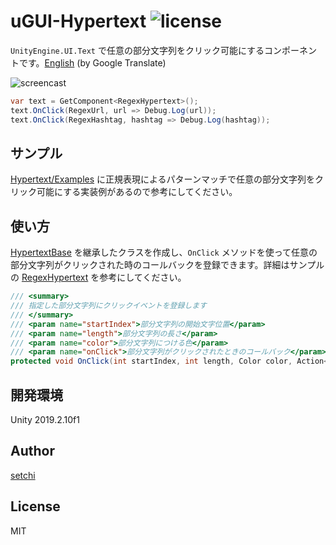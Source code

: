 # uGUI-Hypertext ![license](https://img.shields.io/badge/license-MIT-green.svg?style=flat-square)

`UnityEngine.UI.Text` で任意の部分文字列をクリック可能にするコンポーネントです。[English](https://translate.google.com/translate?sl=ja&tl=en&u=https://github.com/setchi/uGUI-Hypertext) (by Google Translate)

![screencast](screencast.gif)

```csharp
var text = GetComponent<RegexHypertext>();
text.OnClick(RegexUrl, url => Debug.Log(url));
text.OnClick(RegexHashtag, hashtag => Debug.Log(hashtag));
```

## サンプル
[Hypertext/Examples](Assets/Hypertext/Examples/) に正規表現によるパターンマッチで任意の部分文字列をクリック可能にする実装例があるので参考にしてください。

## 使い方
[HypertextBase](Assets/Hypertext/Scripts/HypertextBase.cs) を継承したクラスを作成し、`OnClick` メソッドを使って任意の部分文字列がクリックされた時のコールバックを登録できます。詳細はサンプルの [RegexHypertext](Assets/Hypertext/Examples/RegexHypertext.cs) を参考にしてください。

```csharp
/// <summary>
/// 指定した部分文字列にクリックイベントを登録します
/// </summary>
/// <param name="startIndex">部分文字列の開始文字位置</param>
/// <param name="length">部分文字列の長さ</param>
/// <param name="color">部分文字列につける色</param>
/// <param name="onClick">部分文字列がクリックされたときのコールバック</param>
protected void OnClick(int startIndex, int length, Color color, Action<string> onClick)
```

## 開発環境
Unity 2019.2.10f1

## Author
[setchi](https://github.com/setchi)

## License
MIT
